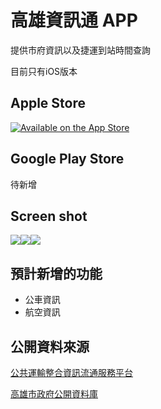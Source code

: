 # 高雄資訊通 APP

提供市府資訊以及捷運到站時間查詢

目前只有iOS版本

## Apple Store 

[![Available on the App Store](http://cl.ly/WouG/Download_on_the_App_Store_Badge_US-UK_135x40.svg)](https://itunes.apple.com/us/app/signal-private-messenger/id874139669?mt=8)

## Google Play Store

待新增


## Screen shot

![](https://i.imgur.com/wl7Dn7hl.png)![](https://i.imgur.com/XrjHRLtl.png)![](https://i.imgur.com/4FG3CG9l.png)


## 預計新增的功能

 - 公車資訊
 - 航空資訊
 
 ## 公開資料來源
[公共運輸整合資訊流通服務平台](https://ptx.transportdata.tw/PTX/)

[高雄市政府公開資料庫](https://www.ktec.gov.tw)
